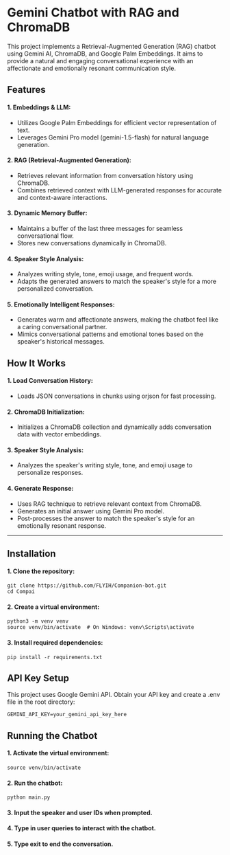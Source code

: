 # Gemini Chatbot with RAG and ChromaDB
This project implements a Retrieval-Augmented Generation (RAG) chatbot using Gemini AI, ChromaDB, and Google Palm Embeddings. It aims to provide a natural and engaging conversational experience with an affectionate and emotionally resonant communication style.

## Features
#### 1. Embeddings & LLM:

- Utilizes Google Palm Embeddings for efficient vector representation of text.
- Leverages Gemini Pro model (gemini-1.5-flash) for natural language generation.

#### 2. RAG (Retrieval-Augmented Generation):

- Retrieves relevant information from conversation history using ChromaDB.
- Combines retrieved context with LLM-generated responses for accurate and context-aware interactions.

#### 3. Dynamic Memory Buffer:

- Maintains a buffer of the last three messages for seamless conversational flow.
- Stores new conversations dynamically in ChromaDB.

#### 4. Speaker Style Analysis:

- Analyzes writing style, tone, emoji usage, and frequent words.
- Adapts the generated answers to match the speaker's style for a more personalized conversation.

#### 5. Emotionally Intelligent Responses:

- Generates warm and affectionate answers, making the chatbot feel like a caring conversational partner.
- Mimics conversational patterns and emotional tones based on the speaker's historical messages.

## How It Works
#### 1. Load Conversation History:

- Loads JSON conversations in chunks using orjson for fast processing.
#### 2. ChromaDB Initialization:

- Initializes a ChromaDB collection and dynamically adds conversation data with vector embeddings.
#### 3. Speaker Style Analysis:

- Analyzes the speaker's writing style, tone, and emoji usage to personalize responses.
#### 4. Generate Response:

- Uses RAG technique to retrieve relevant context from ChromaDB.
- Generates an initial answer using Gemini Pro model.
- Post-processes the answer to match the speaker's style for an emotionally resonant response.
---
## Installation
#### 1. Clone the repository:
```
git clone https://github.com/FLYIH/Companion-bot.git
cd Compai
```
#### 2. Create a virtual environment:
```
python3 -m venv venv
source venv/bin/activate  # On Windows: venv\Scripts\activate
```
#### 3. Install required dependencies:
```
pip install -r requirements.txt
```

## API Key Setup
This project uses Google Gemini API. Obtain your API key and create a .env file in the root directory:
```
GEMINI_API_KEY=your_gemini_api_key_here
```

## Running the Chatbot
#### 1. Activate the virtual environment:
```
source venv/bin/activate
```
#### 2. Run the chatbot:
```
python main.py
```
#### 3. Input the speaker and user IDs when prompted.
#### 4. Type in user queries to interact with the chatbot.
#### 5. Type exit to end the conversation.
